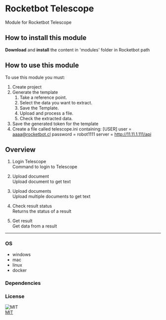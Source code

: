 # Rocketbot Telescope
  
Module for Rocketbot Telescope  

## How to install this module
  
__Download__ and __install__ the content in 'modules' folder in Rocketbot path  


## How to use this module

To use this module you must:

1. Create project
2. Generate the template
   1. Take a reference point.
   2. Select the data you want to extract.
   3. Save the Template.
   4. Upload and process a file.
   5. Check the extracted data.
3. Save the generated token for the template
4. Create a file called telescope.ini containing:
   [USER]
   user = aaaa@rocketbot.cl
   password = robot1111
   server = http://11.11.1.111/api

## Overview

1. Login Telescope  
Command to login to Telescope

2. Upload document  
Upload document to get text

3. Upload documents  
Upload multiple documents to get text

4. Check result status  
Returns the status of a result

5. Get result  
Get data from a result  




----
### OS

- windows
- mac
- linux
- docker

### Dependencies

### License
  
![MIT](https://camo.githubusercontent.com/107590fac8cbd65071396bb4d04040f76cde5bde/687474703a2f2f696d672e736869656c64732e696f2f3a6c6963656e73652d6d69742d626c75652e7376673f7374796c653d666c61742d737175617265)  
[MIT](http://opensource.org/licenses/mit-license.ph)